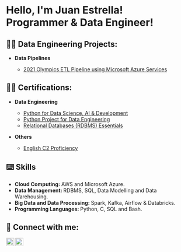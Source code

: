 <h1>Hello, I'm Juan Estrella! <br/><a>Programmer & Data Engineer!</a>

<h2>👨‍💻 Data Engineering Projects:</h2>

- <b>Data Pipelines</b>

  - [2021 Olympics ETL Pipeline using Microsoft Azure Services](https://github.com/estrellajuca/2021-olympics-data-engineering-project)
 

<h2>👨‍🎓 Certifications:</h2>

- <b>Data Engineering</b>

  - [Python for Data Science, AI & Development](https://coursera.org/share/7540605108d02f69c4d12636d21624c5)
  - [Python Project for Data Engineering](https://coursera.org/share/cb36160c16bdfa984edbb252af277d93)
  - [Relational Databases (RDBMS) Essentials](https://www.credly.com/badges/b3c6f763-2e21-40f4-9f5e-69cb40dff3fa/linked_in_profile)

- <b>Others</b>

  - [English C2 Proficiency](https://www.iteptest.com/reports/certificate.php?c=yVSUGWs)

 <h2>⌨️ Skills </h2>

- <b> Cloud Computing: </b> AWS and Microsoft Azure.
- <b>Data Management: </b> RDBMS, SQL, Data Modelling and Data Warehousing.
- <b> Big Data and Data Processing: </b> Spark, Kafka, Airflow & Databricks.
- <b> Programming Languages: </b> Python, C, SQL and Bash.


<h2> 🤳 Connect with me:</h2>

[<img align="left" alt="JuanEstrella | LinkedIn" width="22px" src="https://cdn.jsdelivr.net/npm/simple-icons@v3/icons/linkedin.svg" />][linkedin]
[<img align="left" alt="JuanEstrella | Email" width="22px" src="https://cdn.jsdelivr.net/npm/simple-icons@3.13.0/icons/mail-dot-ru.svg" />][email]

[email]: mailto:estrellajuca@gmail.com
[linkedin]: https://www.linkedin.com/in/estrella-juan/
